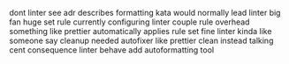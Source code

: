 dont linter see adr describes formatting kata would normally lead linter big fan huge set rule currently configuring linter couple rule overhead something like prettier automatically applies rule set fine linter kinda like someone say cleanup needed autofixer like prettier clean instead talking cent consequence linter behave add autoformatting tool